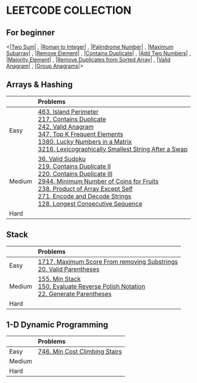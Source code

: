 # LEETCODE COLLECTION

## For beginner

<|[Two Sum](https://leetcode.com/problems/two-sum/)|
, |[Roman to Integer](https://leetcode.com/problems/roman-to-integer/)|
, |[Palindrome Number](https://leetcode.com/problems/palindrome-number/)|
, |[Maximum Subarray](https://leetcode.com/problems/maximum-subarray/)|
, |[Remove Element](https://leetcode.com/problems/remove-element/)|
, |[Contains Duplicate](https://leetcode.com/problems/contains-duplicate/)|
, |[Add Two Numbers](https://leetcode.com/problems/add-two-numbers/)|
, |[Majority Element](https://leetcode.com/problems/majority-element/)|
, |[Remove Duplicates from Sorted Array](https://leetcode.com/problems/remove-duplicates-from-sorted-array/)|
, |[Valid Anagram](https://leetcode.com/problems/valid-anagram/)|
, |[Group Anagrams](https://leetcode.com/problems/group-anagrams/)|>

## Arrays & Hashing

||Problems|
|--|:--|
|Easy|[463. Island Perimeter](/posts/leetcode/Leetcode_463-Island_Perimeter.mdx) <br/> [217. Contains Duplicate](/posts/leetcode/Leetcode_217-Contains_Duplicate.mdx) <br/> [242. Valid Anagram](/posts/leetcode/Leetcode_242-Valid_Anagram.mdx) <br/> [347. Top K Frequent Elements](/posts/leetcode/Leetcode_347-Top_K_Frequent_Elements.mdx) <br/> [1380. Lucky Numbers in a Matrix](/posts/leetcode/Leetcode_1380-Lucky_Numbers_in_a_Matrix.mdx) <br/> [3216. Lexicographically Smallest String After a Swap](/posts/leetcode/Leetcode_3216-Lexicographically_Smallest_String_After_a_Swap.mdx)|
|Medium|[36. Valid Sudoku](/posts/leetcode/Leetcode_36-Valid_Sudoku.mdx) <br/> [219. Contains Duplicate II](/posts/leetcode/Leetcode_219-Contains_Duplicate_II.mdx) <br/> [220. Contains Duplicate III](/posts/leetcode/Leetcode_220-Contains_Duplicate_III.mdx) <br/> [2944. Minimum Number of Coins for Fruits](/posts/leetcode/Leetcode_2944-Minimum_Number_of_Coins_for_Fruits.mdx) <br/> [238. Product of Array Except Self](/posts/leetcode/Leetcode_238-Product_of_Array_Except_Self.mdx) <br/> [271. Encode and Decode Strings](/posts/leetcode/Leetcode_271-Encode_and_Decode_Strings.mdx) <br/> [128. Longest Consecutive Sequence](/posts/leetcode/Leetcode_128-Longest_Consecutive_Sequence.mdx)|
|Hard||

## Stack

||Problems|
|--|:--|
|Easy|[1717. Maximum Score From removing Substrings](/posts/leetcode/Leetcode_1717-Maximum_Score_From_removing_Substrings.mdx) <br/> [20. Valid Parentheses](/posts/leetcode/Leetcode_20-Valid_Parentheses.mdx)|
|Medium|[155. Min Stack](/posts/leetcode/Leetcode_155-Min_Stack.mdx) <br/> [150. Evaluate Reverse Polish Notation](/posts/leetcode/Leetcode_150-Evaluate_Reverse_Polish_Notation.mdx) <br/> [22. Generate Parentheses](/posts/leetcode/Leetcode_22-Generate_Parentheses.mdx)|
|Hard||

## 1-D Dynamic Programming

||Problems|
|--|:--|
|Easy|[746. Min Cost Climbing Stairs](/posts/leetcode/Leetcode_746-Min_Cost_Climbing_Stairs.mdx)|
|Medium||
|Hard||
